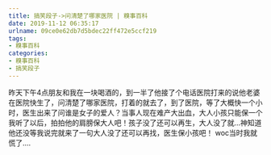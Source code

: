 ```yaml
---
title: 搞笑段子->问清楚了哪家医院 | 糗事百科
date: 2019-11-12 06:35:17
urlname: 09ce0e62db7d5bdec22ff472e5ccf219
tags: 
- 糗事百科
categories:
- 糗事百科
- 搞笑段子
---
```

昨天下午4点朋友和我在一块喝酒的，到一半了他接了个电话医院打来的说他老婆在医院快生了，问清楚了哪家医院，打着的就去了，到了医院，等了大概快一个小时，医生出来了问谁是女子的爱人？当事人现在难产大出血，大人小孩只能保一个 我听了以后，拍拍他的肩膀保大人吧！孩子没了还可以再生，大人没了就...神知道他还没等我说完就来了一句大人没了还可以再找，医生保小孩吧！ woc当时我就慌了....


